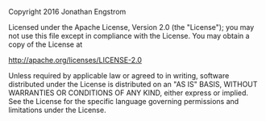 Copyright 2016 Jonathan Engstrom

Licensed under the Apache License, Version 2.0 (the "License"); you may not use this file except in compliance with the License. You may obtain a copy of the License at

http://apache.org/licenses/LICENSE-2.0

Unless required by applicable law or agreed to in writing, software distributed under the License is distributed on an "AS IS" BASIS, WITHOUT WARRANTIES OR CONDITIONS OF ANY KIND, either express or implied. See the License for the specific language governing permissions and limitations under the License.
